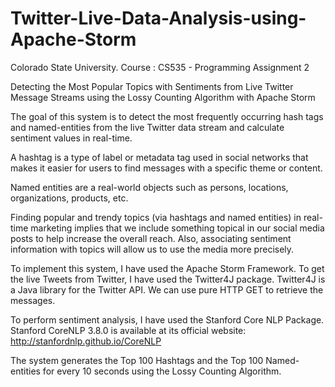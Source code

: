 # Twitter-Live-Data-Analysis-using-Apache-Storm

Colorado State University. Course : CS535 - Programming  Assignment 2


Detecting the Most Popular Topics with Sentiments from Live Twitter Message Streams using the Lossy Counting Algorithm with Apache Storm

The goal of this system is to detect the most frequently
occurring hash tags and named-entities from the live Twitter data stream and
calculate sentiment values in real-time.

A hashtag is a type of label or metadata tag used in social networks that makes it easier
for users to find messages with a specific theme or content.

Named entities are a real-world objects such as persons, locations, organizations,
products, etc. 

Finding popular and trendy topics (via hashtags and named entities) in real-time
marketing implies that we include something topical in our social media posts to help
increase the overall reach. Also, associating sentiment information with topics will allow
us to use the media more precisely. 

To implement this system, I have used the Apache Storm Framework. To get the live Tweets from Twitter, I have used the Twitter4J package.
Twitter4J is a Java library for the Twitter API. We can use pure HTTP GET to retrieve the messages.

To perform sentiment analysis, I have used the Stanford Core NLP Package. Stanford CoreNLP 3.8.0 is available at its official website:
http://stanfordnlp.github.io/CoreNLP

The system generates the Top 100 Hashtags and the Top 100 Named-entities for every 10 seconds using the Lossy Counting Algorithm.
